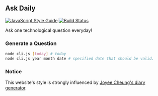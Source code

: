 ## Ask Daily

[![JavaScript Style Guide](https://cdn.rawgit.com/feross/standard/master/badge.svg)](https://github.com/feross/standard)
[![Build Status](https://travis-ci.org/daix6/AskDaily.svg?branch=master)](https://travis-ci.org/daix6/AskDaily)


Ask one technological question everyday!

### Generate a Question

```bash
node cli.js [today] # today
node cli.js year month date # specified date that should be valid.
```

### Notice

This website's style is strongly influenced by [Joyee Cheung's diary generator](http://joyeecheung.github.io/diary/).
